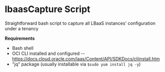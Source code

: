 # lbaasCapture Script
Straightforward bash script to capture all LBaaS instances' configuration under a tenancy

**Requirements**
- Bash shell
- OCI CLI installed and configured
-- https://docs.cloud.oracle.com/iaas/Content/API/SDKDocs/cliinstall.htm
- "jq" package (usually installable via `$sudo yum install jq -y`)
